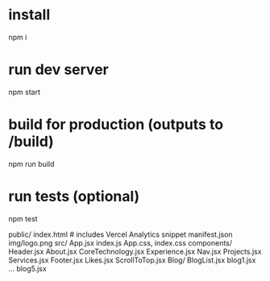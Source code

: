  # install
npm i

# run dev server
npm start

# build for production (outputs to /build)
npm run build

# run tests (optional)
npm test


public/
  index.html          # includes Vercel Analytics snippet
  manifest.json
  img/logo.png
src/
  App.jsx
  index.js
  App.css, index.css
  components/
    Header.jsx
    About.jsx
    CoreTechnology.jsx
    Experience.jsx
    Nav.jsx
    Projects.jsx
    Services.jsx
    Footer.jsx
    Likes.jsx
    ScrollToTop.jsx
    Blog/
      BlogList.jsx
      blog1.jsx ... blog5.jsx
